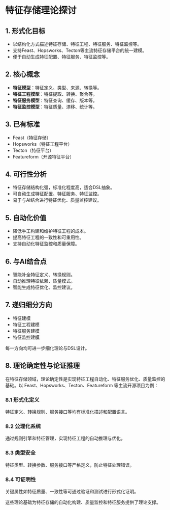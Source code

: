 # 特征存储理论探讨

## 1. 形式化目标

- 以结构化方式描述特征存储、特征工程、特征服务、特征监控等。
- 支持Feast、Hopsworks、Tecton等主流特征存储平台的统一建模。
- 便于自动生成特征配置、特征服务、特征监控等。

## 2. 核心概念

- **特征模型**：特征定义、类型、来源、转换等。
- **特征工程模型**：特征提取、转换、聚合等。
- **特征服务模型**：特征查询、缓存、版本等。
- **特征监控模型**：特征质量、漂移、统计等。

## 3. 已有标准

- Feast（特征存储）
- Hopsworks（特征工程平台）
- Tecton（特征平台）
- Featureform（开源特征平台）

## 4. 可行性分析

- 特征存储结构化强，标准化程度高，适合DSL抽象。
- 可自动生成特征配置、特征服务、特征监控。
- 易于与AI结合进行特征优化、质量监控建议。

## 5. 自动化价值

- 降低手工构建和维护特征工程的成本。
- 提高特征工程的一致性和可重用性。
- 支持自动化特征监控和质量保障。

## 6. 与AI结合点

- 智能补全特征定义、转换规则。
- 自动推理特征依赖、质量模式。
- 智能生成特征优化、监控建议。

## 7. 递归细分方向

- 特征建模
- 特征工程建模
- 特征服务建模
- 特征监控建模

每一方向均可进一步细化理论与DSL设计。

## 8. 理论确定性与论证推理

在特征存储领域，理论确定性是实现特征工程自动化、特征服务优化、质量监控的基础。以 Feast、Hopsworks、Tecton、Featureform 等主流开源项目为例：

### 8.1 形式化定义

特征定义、转换规则、服务接口等均有标准化描述和配置语言。

### 8.2 公理化系统

通过规则引擎和特征管理，实现特征工程的自动推理与优化。

### 8.3 类型安全

特征类型、转换参数、服务接口等严格定义，防止特征处理错误。

### 8.4 可证明性

关键属性如特征质量、一致性等可通过验证和测试进行形式化证明。

这些理论基础为特征存储的自动化构建、质量监控和特征服务提供了理论支撑。
